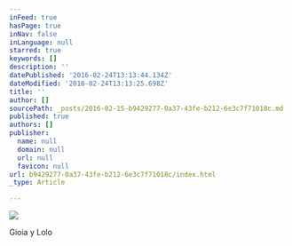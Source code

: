 ```yaml
---
inFeed: true
hasPage: true
inNav: false
inLanguage: null
starred: true
keywords: []
description: ''
datePublished: '2016-02-24T13:13:44.134Z'
dateModified: '2016-02-24T13:13:25.698Z'
title: ''
author: []
sourcePath: _posts/2016-02-15-b9429277-0a37-43fe-b212-6e3c7f71018c.md
published: true
authors: []
publisher:
  name: null
  domain: null
  url: null
  favicon: null
url: b9429277-0a37-43fe-b212-6e3c7f71018c/index.html
_type: Article

---
```

![](https://the-grid-user-content.s3-us-west-2.amazonaws.com/c96a2398-0d47-49db-b73b-448cb98fded9.jpg)

Gioia y Lolo